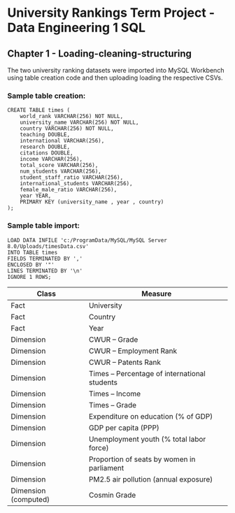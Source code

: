 # University Rankings Term Project - Data Engineering 1 SQL
## Chapter 1 - Loading-cleaning-structuring
The two university ranking datasets were imported into MySQL Workbench using table creation code and then uploading loading the respective CSVs.
### Sample table creation:
```
CREATE TABLE times (
    world_rank VARCHAR(256) NOT NULL,
    university_name VARCHAR(256) NOT NULL,
    country VARCHAR(256) NOT NULL,
    teaching DOUBLE,
    international VARCHAR(256),
    research DOUBLE,
    citations DOUBLE,
    income VARCHAR(256),
    total_score VARCHAR(256),
    num_students VARCHAR(256),
    student_staff_ratio VARCHAR(256),
    international_students VARCHAR(256),
    female_male_ratio VARCHAR(256),
    year YEAR,
    PRIMARY KEY (university_name , year , country)
);
```
### Sample table import:
```
LOAD DATA INFILE 'c:/ProgramData/MySQL/MySQL Server 8.0/Uploads/timesData.csv'
INTO TABLE times
FIELDS TERMINATED BY ','
ENCLOSED BY '"'
LINES TERMINATED BY '\n'
IGNORE 1 ROWS;
```

Class | Measure
------------- | -------------
Fact  | University
Fact  | Country
Fact  | Year
Dimension  | CWUR – Grade
Dimension  | CWUR – Employment Rank
Dimension  | CWUR – Patents Rank
Dimension  | Times – Percentage of international students
Dimension  | Times – Income
Dimension  | Times – Grade
Dimension  | Expenditure on education (% of GDP)
Dimension  | GDP per capita (PPP)
Dimension  | Unemployment youth (% total labor force)
Dimension  | Proportion of seats by women in parliament
Dimension  | PM2.5 air pollution (annual exposure)
Dimension (computed)  | Cosmin Grade
